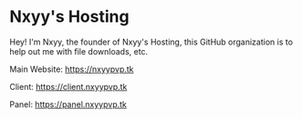 # Nxyy's Hosting
Hey! I'm Nxyy, the founder of Nxyy's Hosting, this GitHub organization is to help out me with file downloads, etc.

Main Website: https://nxyypvp.tk

Client: https://client.nxyypvp.tk

Panel: https://panel.nxyypvp.tk
